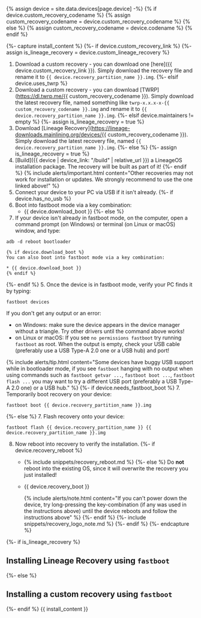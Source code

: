{% assign device = site.data.devices[page.device] -%}
{% if device.custom_recovery_codename %}
{% assign custom_recovery_codename = device.custom_recovery_codename %}
{% else %}
{% assign custom_recovery_codename = device.codename %}
{% endif %}

{%- capture install_content %}
{%- if device.custom_recovery_link %}
{%- assign is_lineage_recovery = device.custom_lineage_recovery %}
1. Download a custom recovery - you can download one [here]({{ device.custom_recovery_link }}). Simply download the recovery file and rename it to `{{ device.recovery_partition_name }}.img`.
{%- elsif device.uses_twrp %}
1. Download a custom recovery - you can download [TWRP](https://dl.twrp.me/{{ custom_recovery_codename }}). Simply download the latest recovery file, named something like `twrp-x.x.x-x-{{ custom_recovery_codename }}.img` and rename it to `{{ device.recovery_partition_name }}.img`.
{%- elsif device.maintainers != empty %}
{%- assign is_lineage_recovery = true %}
1. Download [Lineage Recovery](https://lineage-downloads.mainlining.org/devices/{{ custom_recovery_codename }}). Simply download the latest recovery file, named `{{ device.recovery_partition_name }}.img`.
{%- else %}
{%- assign is_lineage_recovery = true %}
1. [Build]({{ device | device_link: "/build" | relative_url }}) a LineageOS installation package. The recovery will be built as part of it!
{%- endif %}
    {% include alerts/important.html content="Other recoveries may not work for installation or updates. We strongly recommend to use the one linked above!" %}
2. Connect your device to your PC via USB if it isn't already.
{%- if device.has_no_usb %}
3. Boot into fastboot mode via a key combination:
    * {{ device.download_boot }}
{%- else %}
4. If your device isn't already in fastboot mode, on the computer, open a command prompt (on Windows) or terminal (on Linux or macOS) window, and type:
```
adb -d reboot bootloader
```
    {% if device.download_boot %}
    You can also boot into fastboot mode via a key combination:

    * {{ device.download_boot }}
    {% endif %}
{%- endif %}
5. Once the device is in fastboot mode, verify your PC finds it by typing:
```
fastboot devices
```
   If you don't get any output or an error:
   * on Windows: make sure the device appears in the device manager without a triangle. Try other drivers until the command above works!
   * on Linux or macOS: If you see `no permissions fastboot` try running `fastboot` as root. When the output is empty, check your USB cable (preferably use a USB Type-A 2.0 one or a USB hub) and port!

   {% include alerts/tip.html content="Some devices have buggy USB support while in bootloader mode, if you see `fastboot` hanging with no output when using commands such as `fastboot getvar ...`, `fastboot boot ...`, `fastboot flash ...` you may want to try a different USB port (preferably a USB Type-A 2.0 one) or a USB hub." %}
{%- if device.needs_fastboot_boot %}
7. Temporarily boot recovery on your device:
```
fastboot boot {{ device.recovery_partition_name }}.img
```
{%- else %}
7. Flash recovery onto your device:
```
fastboot flash {{ device.recovery_partition_name }} {{ device.recovery_partition_name }}.img
```
8. Now reboot into recovery to verify the installation.
    {%- if device.recovery_reboot %}
    * {% include snippets/recovery_reboot.md %}
    {%- else %}
    Do **not** reboot into the existing OS, since it will overwrite the recovery you just installed!
    * {{ device.recovery_boot }}

      {% include alerts/note.html content="If you can't power down the device, try long-pressing the key-combination (if any was used in the instructions above) until the device reboots and follow the instructions above" %}
    {%- endif %}
{%- include snippets/recovery_logo_note.md %}
{%- endif %}
{%- endcapture %}

{%- if is_lineage_recovery %}
## Installing Lineage Recovery using `fastboot`
{%- else %}
## Installing a custom recovery using `fastboot`
{%- endif %}
{{ install_content }}
